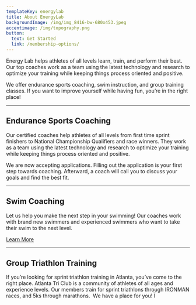 ```yaml
---
templateKey: energylab
title: About EnergyLab
backgroundImage: /img/img_8416-bw-680x453.jpeg
accentimage: /img/topography.png
button:
  text: Get Started
  link: /membership-options/
---
```

Energy Lab helps athletes of all levels learn, train, and perform their best. Our top coaches work as a team using the latest technology and research to optimize your training while keeping things process oriented and positive.

We offer endurance sports coaching, swim instruction, and group training classes. If you want to improve yourself while having fun, you’re in the right place!

- - -

## Endurance Sports Coaching

Our certified coaches help athletes of all levels from first time sprint finishers to National Championship Qualifiers and race winners. They work as a team using the latest technology and research to optimize your training while keeping things process oriented and positive.

We are now accepting applications. Filling out the application is your first step towards coaching. Afterward, a coach will call you to discuss your goals and find the best fit.

- - -

## Swim Coaching

Let us help you make the next step in your swimming! Our coaches work with brand new swimmers and experienced swimmers who want to take their swim to the next level.

[Learn More](https://energylabatl.com/swim-coaching-2)

- - -

## Group Triathlon Training

If you’re looking for sprint triathlon training in Atlanta, you’ve come to the right place. Atlanta Tri Club is a community of athletes of all ages and experience levels. Our members train for sprint triathlons through IRONMAN races, and 5ks through marathons.  We have a place for you! Ï